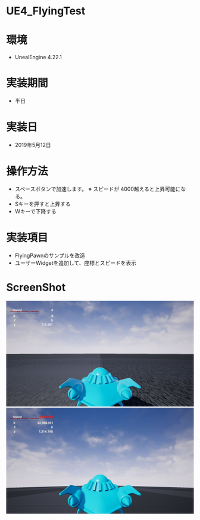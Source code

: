 # UE4_FlyingTest
# 環境
- UnealEngine 4.22.1 
# 実装期間
- 半日
# 実装日
- 2019年5月12日

# 操作方法
- スペースボタンで加速します。
※ スピードが 4000越えると上昇可能になる。
- Sキーを押すと上昇する
- Wキーで下降する

# 実装項目
- FlyingPawnのサンプルを改造
- ユーザーWidgetを追加して、座標とスピードを表示

# ScreenShot
![SS1](https://github.com/recyt3/UE4_FlyingTest/blob/master/docs/WS000000.JPG)
![SS1](https://github.com/recyt3/UE4_FlyingTest/blob/master/docs/WS000001.JPG)
